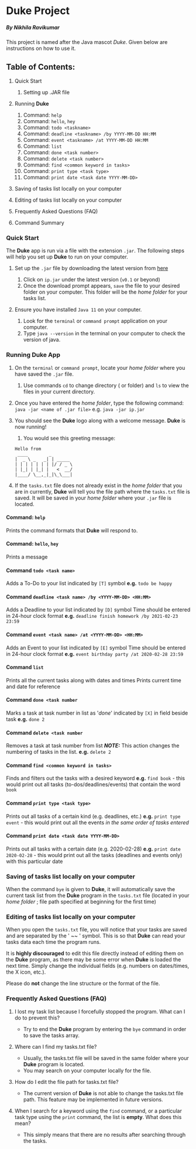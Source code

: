 # Duke Project
##### By Nikhila Ravikumar

This project is named after the Java mascot _Duke_. Given below are instructions on how to use it.

## Table of Contents:

1. Quick Start
    1. Setting up .JAR file
1. Running **Duke**
    1. Command: `help`
    1. Command: `hello`, `hey`
    1. Command: `todo <taskname>`
    1. Command: `deadline <taskname> /by YYYY-MM-DD HH:MM`
    1. Command: `event <taskname> /at YYYY-MM-DD HH:MM`
    1. Command: `list`
    1. Command: `done <task number>`
    1. Command: `delete <task number>`
    1. Command: `find <common keyword in tasks>`
    1. Command: `print type <task type>`
    1. Command: `print date <task date YYYY-MM-DD>`

1. Saving of tasks list locally on your computer
1. Editing of tasks list locally on your computer
1. Frequently Asked Questions (FAQ)
1. Command Summary

### Quick Start
The **Duke** app is run via a file with the extension `.jar`. The following steps will help you set up **Duke** to run on your computer.
1. Set up the `.jar` file by downloading the latest version from [here](https://github.com/nivikcivik/ip/releases)
    1. Click on `ip.jar` under the latest version (`v0.1` or beyond)
    1. Once the download prompt appears, `save` the file to your desired folder on your computer. This folder will be the _home folder_ for your tasks list.

1. Ensure you have installed `Java 11` on your computer.
    1. Look for the `terminal` or `command prompt` application on your computer.
    1. Type `java --version` in the terminal on your computer to check the version of java.

### Running Duke App
1. On the `terminal` or `command prompt`, locate your _home folder_ where you have saved the `.jar` file.
    1. Use commands `cd` to change directory ( or folder) and `ls` to view the files in your current directory.

1. Once you have entered the _home folder_, type the following command: `java -jar <name of .jar file>` e.g. `java -jar ip.jar`
1. You should see the **Duke** logo along with a welcome message. **Duke** is now running!
    1. You would see this greeting message:

   ```
   Hello from
    ____        _        
   |  _ \ _   _| | _____ 
   | | | | | | | |/ / _ \
   | |_| | |_| |   <  __/
   |____/ \__,_|_|\_\___|
   ```
1. If the `tasks.txt` file does not already exist in the _home folder_ that you are in currently, **Duke** will tell you the file path where the `tasks.txt` file is saved. It will be saved in your _home folder_ where your `.jar` file is located.


#### Command: `help`
   Prints the command formats that **Duke** will respond to.

#### Command: `hello`, `hey`
   Prints a message
#### Command `todo <task name>`
   Adds a To-Do to your list
   indicated by `[T]` symbol
   **e.g.** `todo be happy`
#### Command `deadline <task name> /by <YYYY-MM-DD> <HH:MM>`
   Adds a Deadline to your list
   indicated by `[D]` symbol
   Time should be entered in 24-hour clock format
   **e.g.** `deadline finish homework /by 2021-02-23 23:59`
#### Command `event <task name> /at <YYYY-MM-DD> <HH:MM>`
   Adds an Event to your list
   indicated by `[E]` symbol
   Time should be entered in 24-hour clock format
   **e.g.** `event birthday party /at 2020-02-28 23:59`
#### Command `list`
   Prints all the current tasks along with dates and times
   Prints current time and date for reference
#### Command `done <task number`
   Marks a task at task number in list as '_done_'
      indicated by `[X]` in field beside task
   **e.g.** `done 2`
#### Command `delete <task number`
   Removes a task at task number from list
      **_NOTE:_** This action changes the numbering of tasks in the list.
   **e.g.** `delete 2`
#### Command `find <common keyword in tasks>`
   Finds and filters out the tasks with a desired keyword
   **e.g.** `find book` - this would print out all tasks (to-dos/deadlines/events) that contain the word `book`
#### Command `print type <task type>`
   Prints out all tasks of a certain kind (e.g. deadlines, etc.)
   **e.g.** `print type event` - this would print out all the events _in the same order of tasks entered_
#### Command `print date <task date YYYY-MM-DD>`
   Prints out all tasks with a certain date (e.g. 2020-02-28)
   **e.g.** `print date 2020-02-28` - this would print out all the tasks (deadlines and events only) with this particular date

### Saving of tasks list locally on your computer
When the command `bye` is given to **Duke**, it will automatically save the current task list from the **Duke** program in the `tasks.txt` file (located in your _home folder_ ; file path specified at beginning for the first time)

### Editing of tasks list locally on your computer
When you open the `tasks.txt` file, you will notice that your tasks are saved and are separated by the ' ~~ ' symbol. This is so that **Duke** can read your tasks data each time the program runs.

It is **highly discouraged** to edit this file directly instead of editing them on the **Duke** program, as there may be some error when **Duke** is loaded the next time. Simply change the individual fields (e.g. numbers on dates/times, the X icon, etc.).

Please do **not** change the line structure or the format of the file.

### Frequently Asked Questions (FAQ)

1. I lost my task list because I forcefully stopped the program. What can I do to prevent this?
    - Try to end the **Duke** program by entering the `bye` command in order to save the tasks array.

1. Where can I find my tasks.txt file?
    - Usually, the tasks.txt file will be saved in the same folder where your **Duke** program is located.
    - You may search on your computer locally for the file.

1. How do I edit the file path for tasks.txt file?
    - The current version of **Duke** is not able to change the tasks.txt file path. This feature may be implemented in future versions.

1. When I search for a keyword using the `find` command, or a particular task type using the `print` command, the list is **empty**. What does this mean?
    - This simply means that  there are no results after searching through the tasks.
